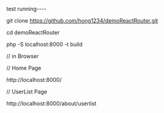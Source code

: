 
test running----

git clone https://github.com/hong1234/demoReactRouter.git

cd demoReactRouter

php -S localhost:8000 -t build

// in Browser

// Home Page 

http://localhost:8000/

// UserList Page

http://localhost:8000/about/userlist